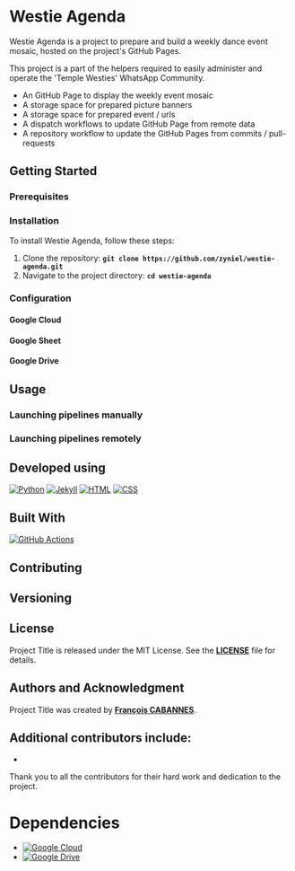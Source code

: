 # Westie Agenda

Westie Agenda is a project to prepare and build a weekly dance event mosaic, hosted on the project's GitHub Pages.

This project is a part of the helpers required to easily administer and operate the 'Temple Westies' WhatsApp Community.
 - An GitHub Page to display the weekly event mosaic
 - A storage space for prepared picture banners
 - A storage space for prepared event / urls
 - A dispatch workflows to update GitHub Page from remote data
 - A repository workflow to update the GitHub Pages from commits / pull-requests

## Getting Started

### Prerequisites

### Installation

To install Westie Agenda, follow these steps:

1. Clone the repository: **`git clone https://github.com/zyniel/westie-agenda.git`**
2. Navigate to the project directory: **`cd westie-agenda`**

### Configuration

#### Google Cloud

#### Google Sheet

#### Google Drive

## Usage

### Launching pipelines manually

### Launching pipelines remotely

## Developed using
[![Python](https://img.shields.io/badge/Python-3776AB?logo=python&logoColor=fff)](#)
[![Jekyll](https://img.shields.io/badge/Jekyll-C00?logo=jekyll&logoColor=fff)](#)
[![HTML](https://img.shields.io/badge/HTML-%23E34F26.svg?logo=html5&logoColor=white)](#)
[![CSS](https://img.shields.io/badge/CSS-1572B6?logo=css3&logoColor=fff)](#)

## Built With
[![GitHub Actions](https://img.shields.io/badge/GitHub_Actions-2088FF?logo=github-actions&logoColor=white)](#)


## Contributing

## Versioning

## License
Project Title is released under the MIT License. See the **[LICENSE](https://www.blackbox.ai/share/LICENSE)** file for details.

## Authors and Acknowledgment

Project Title was created by **[François CABANNES](https://github.com/zyniel)**.

Additional contributors include:
- 
-

Thank you to all the contributors for their hard work and dedication to the project.


# Dependencies
 - [![Google Cloud](https://img.shields.io/badge/Google%20Cloud-%234285F4.svg?logo=google-cloud&logoColor=white)](#)
 - [![Google Drive](https://img.shields.io/badge/Google%20Drive-4285F4?logo=googledrive&logoColor=fff)](#)
